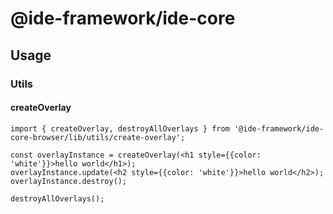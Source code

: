 # @ide-framework/ide-core

## Usage

### Utils

#### createOverlay
```tsx
import { createOverlay, destroyAllOverlays } from '@ide-framework/ide-core-browser/lib/utils/create-overlay';

const overlayInstance = createOverlay(<h1 style={{color: 'white'}}>hello world</h1>);
overlayInstance.update(<h2 style={{color: 'white'}}>hello world</h2>);
overlayInstance.destroy();

destroyAllOverlays();
```
